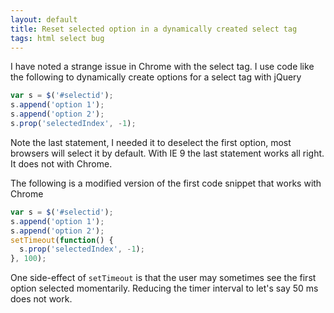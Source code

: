 ```yaml
---
layout: default
title: Reset selected option in a dynamically created select tag
tags: html select bug
---
```


I have noted a strange issue in Chrome with the select tag. I use code like the following to dynamically create options for a select tag with jQuery

```javascript
var s = $('#selectid');
s.append('option 1');
s.append('option 2');
s.prop('selectedIndex', -1);
```

Note the last statement, I needed it to deselect the first option, most browsers will select it by default. With IE 9 the last statement works all right. It does not with Chrome.

The following is a modified version of the first code snippet that works with Chrome

```javascript
var s = $('#selectid');
s.append('option 1');
s.append('option 2');
setTimeout(function() {
  s.prop('selectedIndex', -1);
}, 100);
```

One side-effect of `setTimeout` is that the user may sometimes see the first option selected momentarily. Reducing the timer interval to let's say 50 ms does not work.
